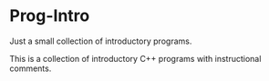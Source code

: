 # Prog-Intro
Just a small collection of introductory programs.

This is a collection of introductory C++ programs with instructional comments.
